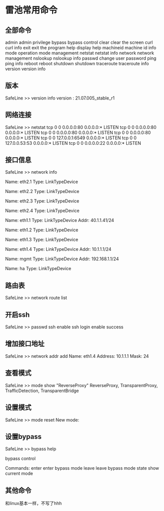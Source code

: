 # 雷池常用命令

## 全部命令
   admin           admin privilege
  bypass          bypass control
  clear           clear the screen
  curl            curl info
  exit            exit the program
  help            display help
  machineid       machine id info
  mode            operation mode management
  netstat         netstat info
  network         network management
  nslookup        nslookup info
  passwd          change user password
  ping            ping info
  reboot          reboot
  shutdown        shutdown
  traceroute      traceroute info
  version         version info

## 版本
SafeLine >> version info
version : 21.07.005_stable_r1

## 网络连接
SafeLine >> netstat 
tcp        0      0 0.0.0.0:80              0.0.0.0:*               LISTEN
tcp        0      0 0.0.0.0:80              0.0.0.0:*               LISTEN
tcp        0      0 0.0.0.0:80              0.0.0.0:*               LISTEN
tcp        0      0 0.0.0.0:80              0.0.0.0:*               LISTEN
tcp        0      0 127.0.0.1:6549          0.0.0.0:*               LISTEN
tcp        0      0 127.0.0.53:53           0.0.0.0:*               LISTEN
tcp        0      0 0.0.0.0:22              0.0.0.0:*               LISTEN

## 接口信息
SafeLine >> network info

Name: eth2.1
Type: LinkTypeDevice

Name: eth2.2
Type: LinkTypeDevice

Name: eth2.3
Type: LinkTypeDevice

Name: eth2.4
Type: LinkTypeDevice

Name: eth1.1
Type: LinkTypeDevice
Addr: 40.1.1.41/24

Name: eth1.2
Type: LinkTypeDevice

Name: eth1.3
Type: LinkTypeDevice

Name: eth1.4
Type: LinkTypeDevice
Addr: 10.1.1.1/24

Name: mgmt
Type: LinkTypeDevice
Addr: 192.168.1.1/24

Name: ha
Type: LinkTypeDevice

## 路由表
SafeLine >> network route list 

## 开启ssh
SafeLine >> passwd ssh enable 
ssh login enable success

## 增加接口地址
SafeLine >> network addr add 
Name: eth1.4
Address: 10.1.1.1
Mask: 24

## 查看模式
SafeLine >> mode show
"ReverseProxy"
ReverseProxy, TransparentProxy, TrafficDetection, TransparentBridge

## 设置模式
SafeLine >> mode reset 
New mode:  

## 设置bypass
SafeLine >> bypass help

bypass control

Commands:
  enter      enter bypass mode
  leave      leave bypass mode
  state      show current mode

## 其他命令
和linux基本一样，不写了hhh